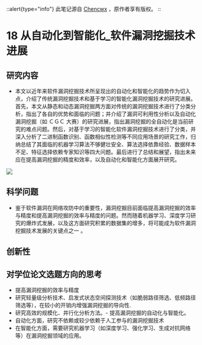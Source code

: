 ::alert{type="info"}
此笔记源自 [Chencwx](https://github.com/chencwx) ，原作者享有版权。
::

# 18 从自动化到智能化_软件漏洞挖掘技术进展
## 研究内容
- 本文以近年来软件漏洞挖掘技术所呈现出的自动化和智能化的趋势作为切入点，介绍了传统漏洞挖掘技术和基于学习的智能化漏洞挖掘技术的研究进展。首先，本文从静态和动态漏洞挖掘两方面对传统的漏洞挖掘技术进行了分类分析，指出了各自的优势和面临的问题；并介绍了漏洞可利用性分析以及自动化漏洞挖掘（如 ＣＧＣ 大赛）的研究进展，指出漏洞挖掘的全自动化是当前研究的难点问题。然后，对基于学习的智能化软件漏洞挖掘技术进行了分类，并深入分析了二进制函数识别、函数相似性检测等不同应用场景的研究工作，归纳总结了其面临的机器学习算法不够健壮安全、算法选择依靠经验、数据样本不足、特征选择依赖专家知识等四大问题。最后进行了总结和展望，指出未来应在提高漏洞挖掘的精度和效率，以及自动化和智能化方面展开研究。

![](https://github.com/chencwx/Literature-exam/blob/main/%E4%B8%93%E4%B8%9A%E6%96%87%E7%8C%AE%E7%AC%94%E8%AE%B0/%E6%BC%8F%E6%B4%9E%E6%89%AB%E6%8F%8F%E4%B8%8E%E6%A3%80%E6%B5%8B%E6%96%B9%E5%90%91/1%E4%BB%8E%E8%87%AA%E5%8A%A8%E5%8C%96%E5%88%B0%E6%99%BA%E8%83%BD%E5%8C%96_%E8%BD%AF%E4%BB%B6%E6%BC%8F%E6%B4%9E%E6%8C%96%E6%8E%98%E6%8A%80%E6%9C%AF%E8%BF%9B%E5%B1%95_%E9%82%B9%E6%9D%83%E8%87%A3/%E4%BC%A0%E7%BB%9F%E6%BC%8F%E6%B4%9E%E6%8C%96%E6%8E%98%E6%8A%80%E6%9C%AF.png
)

## 科学问题
- 鉴于软件漏洞在网络攻防中的重要性，漏洞挖掘目前面临提高漏洞挖掘的效率与精度和提高漏洞挖掘的效率与精度的问题。然而随着机器学习、深度学习研究的爆炸式发展，以及这方面研究积累的数据集的增多，将可能成为软件漏洞挖掘技术发展的关键点之一
。
## 创新性
## 对学位论文选题方向的思考
- 提高漏洞挖掘的效率与精度    
- 研究轻量级分析技术、启发式状态空间探测技术（如脆弱路径筛选、低频路径筛选等），在较小的开销内增强漏洞挖掘的导向性.    
- 研究高效的规模化、并行化分析方法。- 提高漏洞挖掘的自动化与智能化。    
- 自动化方面，研究不依赖或较少依赖于人工参与的漏洞挖掘技术    
- 在智能化方面，需要研究机器学习（如深度学习、强化学习、生成对抗网络等）在漏洞挖掘领域的应用。